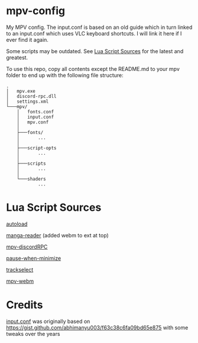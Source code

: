 # mpv-config
My MPV config. The input.conf is based on an old guide which in turn linked to an input.conf which uses VLC keyboard shortcuts. I will link it here if I ever find it again.

Some scripts may be outdated. See [Lua Script Sources](#lua-script-sources) for the latest and greatest.

To use this repo, copy all contents except the README.md to your mpv folder to end up with the following file structure:
```
.
│   mpv.exe
│   discord-rpc.dll
│   settings.xml
└───mpv/
    │   fonts.conf
    │   input.conf
    │   mpv.conf
    │
    ├───fonts/
    │       ...
    │
    ├───script-opts
    │       ...
    │
    ├───scripts
    │       ...
    │
    └───shaders
            ...
```

# Lua Script Sources

[autoload](https://github.com/mpv-player/mpv/blob/master/TOOLS/lua/autoload.lua)

[manga-reader](https://github.com/Dudemanguy/mpv-manga-reader/blob/master/manga-reader.lua) (added webm to ext at top)

[mpv-discordRPC](https://github.com/noaione/mpv-discordRPC)

[pause-when-minimize](https://github.com/mpv-player/mpv/blob/master/TOOLS/lua/pause-when-minimize.lua)

[trackselect](https://github.com/po5/trackselect)

[mpv-webm](https://github.com/ekisu/mpv-webm)

# Credits

[input.conf](/mpv/input.conf) was originally based on https://gist.github.com/abhimanyu003/f63c38c6fa09bd65e875 with some tweaks over the years